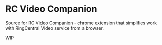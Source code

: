 # RC Video Companion

Source for RC Video Companion - chrome extension
that simplifies work with RingCentral Video service from a browser.

WIP
